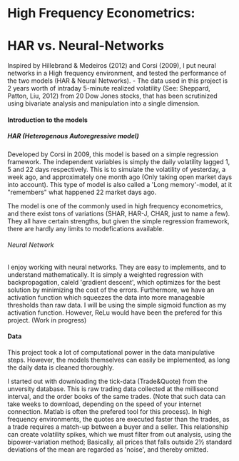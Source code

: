 # High Frequency Econometrics:
# HAR vs. Neural-Networks
Inspired by Hillebrand &amp; Medeiros (2012) and Corsi (2009), I put neural networks in a High frequency environment, and tested the performance of the two models (HAR &amp; Neural Networks). - The data used in this project is 2 years worth of intraday 5-minute realized volatility (See: Sheppard, Patton, Liu, 2012) from 20 Dow Jones stocks, that has been scrutinized using bivariate analysis and manipulation into a single dimension. 

#### Introduction to the models
##### HAR (Heterogenous Autoregressive model)
Developed by Corsi in 2009, this model is based on a simple regression framework. The independent variables is simply the daily volatility lagged 1, 5 and 22 days respectively. This is to simulate the volatility of yesterday, a week ago, and approximately one month ago (Only taking open market days into account). This type of model is also called a 'Long memory'-model, at it "remembers" what happened 22 market days ago.

The model is one of the commonly used in high frequency econometrics, and there exist tons of variations (SHAR, HAR-J, CHAR, just to name a few). They all have certain strengths, but given the simple regression framework, there are hardly any limits to modefications available. 

###### Neural Network
I enjoy working with neural networks. They are easy to implements, and to understand mathematically. It is simply a weighted regression with backpropagation, caleld 'gradient descent', which optimizes for the best solution by minimizing the cost of the errors. Furthermore, we have an activation function which squeezes the data into more manageable thresholds than raw data. I will be using the simple sigmoid function as my activation function. However, ReLu would have been the prefered for this project. (Work in progress)

#### Data
This project took a lot of computational power in the data manipulative steps. However, the models themselves can easily be implemented, as long the daily data is cleaned thoroughly.

I started out with downloading the tick-data (Trade&Quote) from the unversity database. This is raw trading data collected at the millisecond interval, and the order books of the same trades. (Note that such data can take weeks to download, depending on the speed of your internet connection. Matlab is often the prefered tool for this process). In high frequency environments, the quotes are executed faster than the trades, as a trade requires a match-up between a buyer and a seller. This relationship can create volatility spikes, which we must filter from out analysis, using the bipower-variation method; Basically, all prices that falls outside 2½ standard deviations of the mean are regarded as 'noise', and thereby omitted. 
